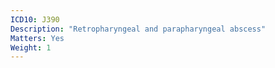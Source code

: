 ```yaml
---
ICD10: J390
Description: "Retropharyngeal and parapharyngeal abscess"
Matters: Yes
Weight: 1
---
```

